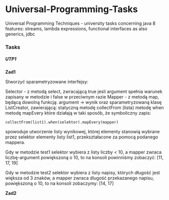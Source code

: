 # Universal-Programming-Tasks

Universal Programming Techniques - university tasks concerning java 8 features: streams, lambda expressions, functional interfaces as also generics, jdbc

### Tasks

##### UTP1

**Zad1**

Stworzyć sparametryzowane interfejsy:

Selector - z metodą select, zwracającą true jesli argument spełnia warunek zapisany w metodzie i false w przeciwnym razie
Mapper - z metodą map, będącą dowolną funkcją: argument -> wynik
oraz sparametryzowaną klasę ListCreator, zawierającą:
statyczną metodę collectFrom (lista)
metodę when
metodę mapEvery
które działają w taki sposób, że symboliczny zapis:

    collectFrom(list1).when(selektor).mapEvery(mapper)
spowoduje utworzenie listy wynikowej, której elementy stanowią wybrane przez selektor elementy listy list1, przekształacone za pomocą podanego mappera.

Gdy w metodzie test1 selektor wybiera z listy liczby < 10, a mapper zwraca liczbę-argument powiększoną o 10, to na konsoli powinniśmy zobaczyć: [11, 17, 19]

Gdy w metodzie test2 selektor wybiera z listy napisy, których długość jest większa od 3 znaków, a mapper zwraca dlugość przekazanego napisu, powiększoną o 10, to na konsoli zobaczymy: [14, 17]

**Zad2**

